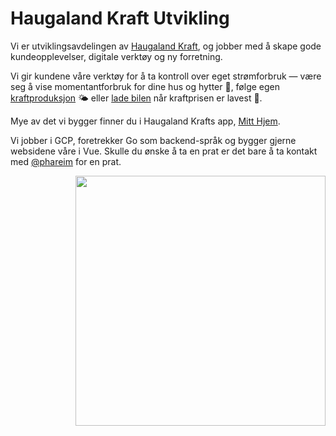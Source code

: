 # Haugaland Kraft Utvikling

Vi er utviklingsavdelingen av [Haugaland Kraft](https://hkraft.no/), og jobber med å skape gode kundeopplevelser, digitale verktøy og ny forretning.

Vi gir kundene våre verktøy for å ta kontroll over eget strømforbruk — være seg å vise momentantforbruk for dine hus og hytter 🏡, følge egen [kraftproduksjon](https://hkraft.no/solkraft/) 🌤 eller [lade bilen](https://hkraft.no/elbillader/) når kraftprisen er lavest 🚙.

Mye av det vi bygger finner du i Haugaland Krafts app, [Mitt Hjem](https://hkraft.no/mine-verktoy/mitt-hjem/).

Vi jobber i GCP, foretrekker Go som backend-språk og bygger gjerne websidene våre i Vue. Skulle du ønske å ta en prat er det bare å ta kontakt med [@phareim](https://github.com/phareim) for en prat.

<div id="footer" align="right">
  <img src="https://hkraft.no/wp-content/uploads/2019/02/illustrasjon-familieliv-cropped.svg" width="400"/>
</div>
